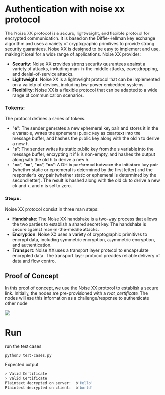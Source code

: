 # Authentication with noise xx protocol
The Noise XX protocol is a secure, lightweight, and flexible protocol for encrypted communication. It is based on the Diffie-Hellman key exchange algorithm and uses a variety of cryptographic primitives to provide strong security guarantees. Noise XX is designed to be easy to implement and use, making it ideal for a wide range of applications.
Noise XX provides:
* **Security**: Noise XX provides strong security guarantees against a variety of attacks, including man-in-the-middle attacks, eavesdropping, and denial-of-service attacks.
* **Lightweight**: Noise XX is a lightweight protocol that can be implemented on a variety of devices, including low-power embedded systems.
* **Flexibility**: Noise XX is a flexible protocol that can be adapted to a wide range of communication scenarios.

 
### Tokens:
The protocol defines a series of tokens. 
* "**e**": The sender generates a new ephemeral key pair and stores it in the e variable, writes the ephemeral public key as cleartext into the message buffer, and hashes the public key along with the old h to derive a new h.
* "**s**": The sender writes its static public key from the s variable into the message buffer, encrypting it if k is non-empty, and hashes the output along with the old h to derive a new h.
* "**ee**", "**se**", "**es**", "**ss**": A DH is performed between the initiator’s key  pair (whether static or ephemeral is determined by the first letter) and the responder’s key pair (whether static or ephemeral is determined by the second letter). The result is hashed along with the old ck to derive a new 
ck and k, and n is set to zero.

### Steps:
Noise XX protocol consist in three main steps:
* **Handshake**: The Noise XX handshake is a two-way process that allows the two parties to establish a shared secret key. The handshake is secure against man-in-the-middle attacks.
* **Encryption**: Noise XX uses a variety of cryptographic primitives to encrypt data, including symmetric encryption, asymmetric encryption, and authentication.
* **Transport**: Noise XX uses a transport layer protocol to encapsulate encrypted data. The transport layer protocol provides reliable delivery of data and flow control.


## Proof of Concept

In this proof of concept, we use the Noise XX protocol to establish a secure link. 
Initially, the nodes are pre-provisioned with a _root_certificate_. The nodes will use this information as a challenge/response to authenticate other node.

![](/home/martin/PycharmProjects/noise-protocol/img/proto.png)

# Run 
run the test cases
```bash
python3 test-cases.py
```
Expected output
```bash
> Valid Certificate
> Valid Certificate
Plaintext decrypted on server:  b'Hello'
Plaintext decrypted on client:  b'World'

```